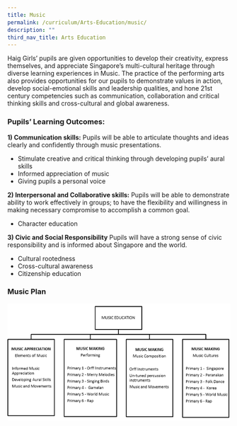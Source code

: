 ```yaml
---
title: Music
permalink: /curriculum/Arts-Education/music/
description: ""
third_nav_title: Arts Education
---
```




Haig Girls’ pupils are given opportunities to develop their creativity, express themselves, and appreciate Singapore’s multi-cultural heritage through diverse learning experiences in Music. The practice of the performing arts also provides opportunities for our pupils to demonstrate values in action, develop social-emotional skills and leadership qualities, and hone 21st century competencies such as communication, collaboration and critical thinking skills and cross-cultural and global awareness. 

### Pupils’ Learning Outcomes:

**1)    Communication skills:**
Pupils will be able to articulate thoughts and ideas clearly and confidently through music presentations.
* Stimulate creative and critical thinking through developing pupils’ aural skills
* Informed appreciation of music
* Giving pupils a personal voice



**2)    Interpersonal and Collaborative skills:**
Pupils will be able to demonstrate ability to work effectively in groups; to have the flexibility and willingness in making necessary compromise to accomplish a common goal.
* Character education

**3)    Civic and Social Responsibility**
Pupils will have a strong sense of civic responsibility and is informed about Singapore and the world.
* Cultural rootedness
* Cross-cultural awareness
* Citizenship education


### Music Plan

![](/images/ae2.png)